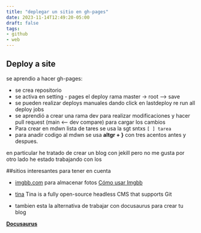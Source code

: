 ```yaml
---
title: "deplegar un sitio en gh-pages"
date: 2023-11-14T12:49:20-05:00
draft: false
tags: 
- github
- web
---
```


## Deploy a site

se aprendio a hacer gh-pages:

- se crea repositorio
- se activa en setting - pages el deploy  rama master -> root --> save
- se pueden realizar deploys manuales dando click en lastdeploy re run all deploy jobs
- se aprendió a crear una rama dev para realizar modificaciones y hacer pull request (main <-- dev compare) para cargar los cambios
- Para crear en mdwn lista de tares se usa la sgt sntxs ``` [ ] tarea ``` 
- para anadir codigo al mdwn se usa **altgr + }** con tres acentos antes y despues.



en particular he tratado de crear un blog con jekill pero no me gusta 
por otro lado he estado trabajando con los 



##sitios interesantes para tener en cuenta 

- [imgbb.com](imgbb.com) para almacenar fotos [Cómo usar Imgbb](https://www.youtube.com/watch?v=2BwSPhR2VAY)

- [tina](https://tina.io/) Tina is a fully open-source headless CMS that supports Git

- tambien esta la alternativa de trabajar con docusaurus para crear tu blog

**[Docusaurus](https://docusaurus.io/)**
